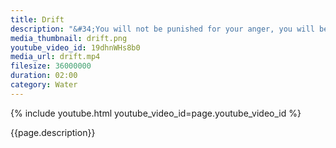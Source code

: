 ```yaml
---
title: Drift
description: "&#34;You will not be punished for your anger, you will be punished by your anger.&#34; – Buddha"
media_thumbnail: drift.png
youtube_video_id: 19dhnWHs8b0
media_url: drift.mp4
filesize: 36000000
duration: 02:00
category: Water
---
```


{% include youtube.html youtube_video_id=page.youtube_video_id %}

<div class="buddha_quote">{{page.description}}</div>
